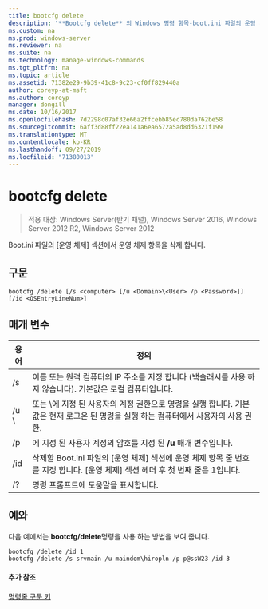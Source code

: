 ```yaml
---
title: bootcfg delete
description: '**Bootcfg delete** 의 Windows 명령 항목-boot.ini 파일의 운영 체제 섹션에서 운영 체제 항목을 삭제 합니다.'
ms.custom: na
ms.prod: windows-server
ms.reviewer: na
ms.suite: na
ms.technology: manage-windows-commands
ms.tgt_pltfrm: na
ms.topic: article
ms.assetid: 71382e29-9b39-41c8-9c23-cf0ff829440a
author: coreyp-at-msft
ms.author: coreyp
manager: dongill
ms.date: 10/16/2017
ms.openlocfilehash: 7d2298c07af32e66a2ffcebb85ec780da762be58
ms.sourcegitcommit: 6aff3d88ff22ea141a6ea6572a5ad8dd6321f199
ms.translationtype: MT
ms.contentlocale: ko-KR
ms.lasthandoff: 09/27/2019
ms.locfileid: "71380013"
---
```

# <a name="bootcfg-delete"></a>bootcfg delete

>적용 대상: Windows Server(반기 채널), Windows Server 2016, Windows Server 2012 R2, Windows Server 2012

Boot.ini 파일의 [운영 체제] 섹션에서 운영 체제 항목을 삭제 합니다.

## <a name="syntax"></a>구문
```
bootcfg /delete [/s <computer> [/u <Domain>\<User> /p <Password>]] [/id <OSEntryLineNum>]
```
## <a name="parameters"></a>매개 변수

|         용어         |                                                                                             정의                                                                                              |
|----------------------|-----------------------------------------------------------------------------------------------------------------------------------------------------------------------------------------------------|
|    /s <computer>     |                                         이름 또는 원격 컴퓨터의 IP 주소를 지정 합니다 (백슬래시를 사용 하지 않습니다). 기본값은 로컬 컴퓨터입니다.                                          |
| /u <Domain>\\<User>  | <User>또는 <Domain>\\<User>에 지정 된 사용자의 계정 권한으로 명령을 실행 합니다. 기본값은 현재 로그온 된 명령을 실행 하는 컴퓨터에서 사용자의 사용 권한. |
|    /p <Password>     |                                                        에 지정 된 사용자 계정의 암호를 지정 된 **/u** 매개 변수입니다.                                                        |
| /id <OSEntryLineNum> |        삭제할 Boot.ini 파일의 [운영 체제] 섹션에 운영 체제 항목 줄 번호를 지정 합니다. [운영 체제] 섹션 헤더 후 첫 번째 줄은 1입니다.        |
|          /?          |                                                                                명령 프롬프트에 도움말을 표시합니다.                                                                                 |

## <a name="BKMK_examples"></a>예와
다음 예에서는 **bootcfg/delete**명령을 사용 하는 방법을 보여 줍니다.
```
bootcfg /delete /id 1
bootcfg /delete /s srvmain /u maindom\hiropln /p p@ssW23 /id 3
```
#### <a name="additional-references"></a>추가 참조
[명령줄 구문 키](command-line-syntax-key.md)
